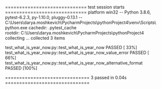 
============================= test session starts =============================
platform win32 -- Python 3.8.6, pytest-6.2.3, py-1.10.0, pluggy-0.13.1 -- C:\Users\darya.moshkevich\PycharmProjects\pythonProject4\venv\Scripts\python.exe
cachedir: .pytest_cache<br />
rootdir: C:\Users\darya.moshkevich\PycharmProjects\pythonProject4<br />
collecting ... collected 3 items<br />

test_what_is_year_now.py::test_what_is_year_now PASSED                   [ 33%]<br />
test_what_is_year_now.py::test_what_is_year_now_value_error PASSED       [ 66%]<br />
test_what_is_year_now.py::test_what_is_year_now_alternative_format PASSED [100%]<br />

============================== 3 passed in 0.04s ==============================
